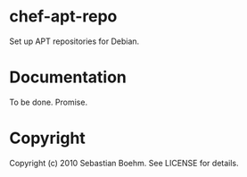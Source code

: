 chef-apt-repo
=====================

Set up APT repositories for Debian.

Documentation
=============

To be done. Promise.

Copyright
=========

Copyright (c) 2010 Sebastian Boehm. See LICENSE for details.
